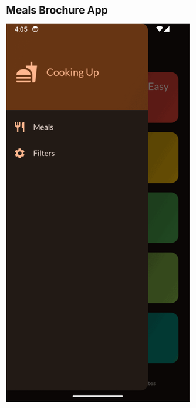 # Meals Brochure App


<img src="android/screenshots/ezgif-7-76fe009948.gif" alt="Image Slider" width="500">
